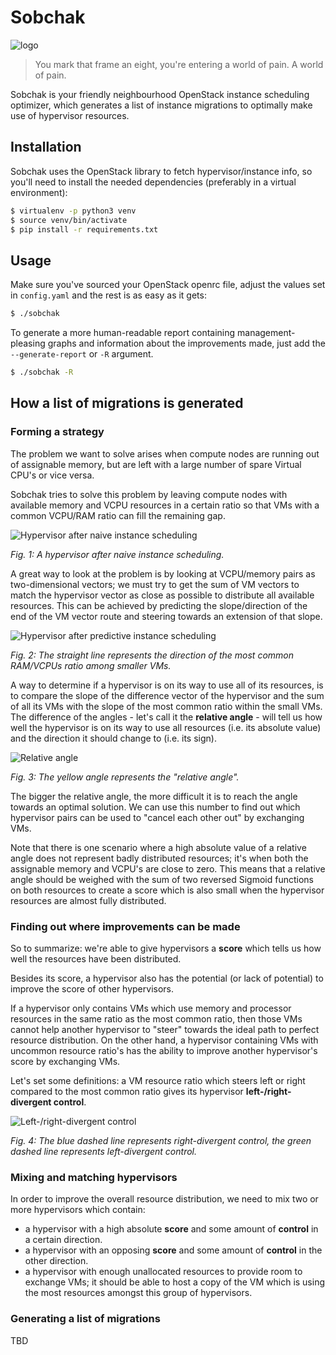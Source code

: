 # Sobchak

![logo](img/logo.png)

> You mark that frame an eight, you're entering a world of pain. A world of
> pain.

Sobchak is your friendly neighbourhood OpenStack instance scheduling optimizer,
which generates a list of instance migrations to optimally make use of
hypervisor resources.

## Installation

Sobchak uses the OpenStack library to fetch hypervisor/instance info, so you'll
need to install the needed dependencies (preferably in a virtual environment):

```bash
$ virtualenv -p python3 venv
$ source venv/bin/activate
$ pip install -r requirements.txt
```

## Usage

Make sure you've sourced your OpenStack openrc file, adjust the values set in
`config.yaml` and the rest is as easy as it gets:

```bash
$ ./sobchak
```

To generate a more human-readable report containing management-pleasing graphs
and information about the improvements made, just add the `--generate-report` or
`-R` argument.

```bash
$ ./sobchak -R
```

## How a list of migrations is generated

### Forming a strategy

The problem we want to solve arises when compute nodes are running out of
assignable memory, but are left with a large number of spare Virtual CPU's or
vice versa.

Sobchak tries to solve this problem by leaving compute nodes with available
memory and VCPU resources in a certain ratio so that VMs with a common VCPU/RAM
ratio can fill the remaining gap.

![Hypervisor after naive instance scheduling](img/README-1.png)

*Fig. 1: A hypervisor after naive instance scheduling.*

A great way to look at the problem is by looking at VCPU/memory pairs as
two-dimensional vectors; we must try to get the sum of VM vectors to match the
hypervisor vector as close as possible to distribute all available resources.
This can be achieved by predicting the slope/direction of the end of the VM
vector route and steering towards an extension of that slope.

![Hypervisor after predictive instance scheduling](img/README-2.png)

*Fig. 2: The straight line represents the direction of the most common RAM/VCPUs
ratio among smaller VMs.*

A way to determine if a hypervisor is on its way to use all of its resources, is
to compare the slope of the difference vector of the hypervisor and the sum of
all its VMs with the slope of the most common ratio within the small VMs. The
difference of the angles - let's call it the **relative angle** - will tell us
how well the hypervisor is on its way to use all resources (i.e. its absolute
value) and the direction it should change to (i.e. its sign).

![Relative angle](img/README-3.png)

*Fig. 3: The yellow angle represents the "relative angle".*

The bigger the relative angle, the more difficult it is to reach the angle
towards an optimal solution. We can use this number to find out which hypervisor
pairs can be used to "cancel each other out" by exchanging VMs.

Note that there is one scenario where a high absolute value of a relative angle
does not represent badly distributed resources; it's when both the assignable
memory and VCPU's are close to zero. This means that a relative angle should be
weighed with the sum of two reversed Sigmoid functions on both resources to
create a score which is also small when the hypervisor resources are almost
fully distributed.

### Finding out where improvements can be made

So to summarize: we're able to give hypervisors a **score** which tells us how
well the resources have been distributed.

Besides its score, a hypervisor also has the potential (or lack of potential) to
improve the score of other hypervisors.

If a hypervisor only contains VMs which use memory and processor resources in
the same ratio as the most common ratio, then those VMs cannot help another
hypervisor to "steer" towards the ideal path to perfect resource distribution.
On the other hand, a hypervisor containing VMs with uncommon resource ratio's
has the ability to improve another hypervisor's score by exchanging VMs.

Let's set some definitions: a VM resource ratio which steers left or right
compared to the most common ratio gives its hypervisor
**left-/right-divergent control**.

![Left-/right-divergent control](img/README-4.png)

*Fig. 4: The blue dashed line represents right-divergent control, the green
dashed line represents left-divergent control.*

### Mixing and matching hypervisors

In order to improve the overall resource distribution, we need to mix two or
more hypervisors which contain:

* a hypervisor with a high absolute **score** and some amount of **control** in
  a certain direction.
* a hypervisor with an opposing **score** and some amount of **control** in the
  other direction.
* a hypervisor with enough unallocated resources to provide room to exchange
  VMs; it should be able to host a copy of the VM which is using the most
  resources amongst this group of hypervisors.

### Generating a list of migrations

TBD

